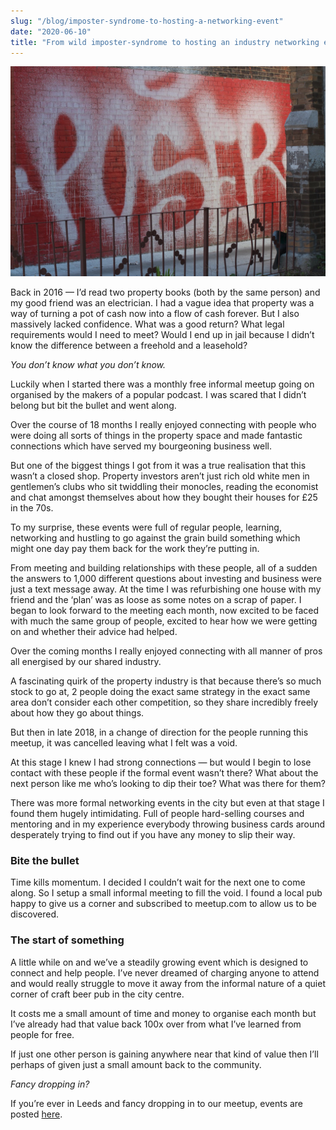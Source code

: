 ```yaml
---
slug: "/blog/imposter-syndrome-to-hosting-a-networking-event"
date: "2020-06-10"
title: "From wild imposter-syndrome to hosting an industry networking event"
---
```


![Photo of street art displaying the word 'poser'](../images/poser.jpeg)

Back in 2016 — I’d read two property books (both by the same person) and my good friend was an electrician. I had a vague idea that property was a way of turning a pot of cash now into a flow of cash forever. But I also massively lacked confidence. What was a good return? What legal requirements would I need to meet? Would I end up in jail because I didn’t know the difference between a freehold and a leasehold?

_You don’t know what you don’t know._

Luckily when I started there was a monthly free informal meetup going on organised by the makers of a popular podcast. I was scared that I didn’t belong but bit the bullet and went along.

Over the course of 18 months I really enjoyed connecting with people who were doing all sorts of things in the property space and made fantastic connections which have served my bourgeoning business well.

But one of the biggest things I got from it was a true realisation that this wasn’t a closed shop. Property investors aren’t just rich old white men in gentlemen’s clubs who sit twiddling their monocles, reading the economist and chat amongst themselves about how they bought their houses for £25 in the 70s.

To my surprise, these events were full of regular people, learning, networking and hustling to go against the grain build something which might one day pay them back for the work they’re putting in.

From meeting and building relationships with these people, all of a sudden the answers to 1,000 different questions about investing and business were just a text message away. At the time I was refurbishing one house with my friend and the ‘plan’ was as loose as some notes on a scrap of paper.
I began to look forward to the meeting each month, now excited to be faced with much the same group of people, excited to hear how we were getting on and whether their advice had helped.

Over the coming months I really enjoyed connecting with all manner of pros all energised by our shared industry.

A fascinating quirk of the property industry is that because there’s so much stock to go at, 2 people doing the exact same strategy in the exact same area don’t consider each other competition, so they share incredibly freely about how they go about things.

But then in late 2018, in a change of direction for the people running this meetup, it was cancelled leaving what I felt was a void.

At this stage I knew I had strong connections — but would I begin to lose contact with these people if the formal event wasn’t there? What about the next person like me who’s looking to dip their toe? What was there for them?

There was more formal networking events in the city but even at that stage I found them hugely intimidating. Full of people hard-selling courses and mentoring and in my experience everybody throwing business cards around desperately trying to find out if you have any money to slip their way.

### Bite the bullet

Time kills momentum. I decided I couldn’t wait for the next one to come along. So I setup a small informal meeting to fill the void. I found a local pub happy to give us a corner and subscribed to meetup.com to allow us to be discovered.

### The start of something

A little while on and we’ve a steadily growing event which is designed to connect and help people. I’ve never dreamed of charging anyone to attend and would really struggle to move it away from the informal nature of a quiet corner of craft beer pub in the city centre.

It costs me a small amount of time and money to organise each month but I’ve already had that value back 100x over from what I’ve learned from people for free.

If just one other person is gaining anywhere near that kind of value then I’ll perhaps of given just a small amount back to the community.

_Fancy dropping in?_

If you’re ever in Leeds and fancy dropping in to our meetup, events are posted [here](https://alge.io/meetup "Leeds Property People Meetup").
